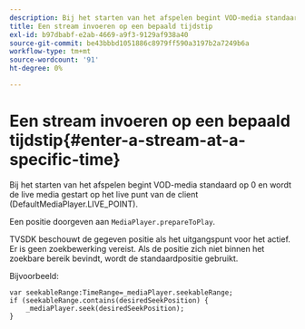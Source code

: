 ```yaml
---
description: Bij het starten van het afspelen begint VOD-media standaard op 0 en wordt de live media gestart op het live punt van de client (DefaultMediaPlayer.LIVE_POINT).
title: Een stream invoeren op een bepaald tijdstip
exl-id: b97dbabf-e2ab-4669-a9f3-9129af938a40
source-git-commit: be43bbbd1051886c8979ff590a3197b2a7249b6a
workflow-type: tm+mt
source-wordcount: '91'
ht-degree: 0%

---
```


# Een stream invoeren op een bepaald tijdstip{#enter-a-stream-at-a-specific-time}

Bij het starten van het afspelen begint VOD-media standaard op 0 en wordt de live media gestart op het live punt van de client (DefaultMediaPlayer.LIVE_POINT).

Een positie doorgeven aan `MediaPlayer.prepareToPlay`.

TVSDK beschouwt de gegeven positie als het uitgangspunt voor het actief. Er is geen zoekbewerking vereist. Als de positie zich niet binnen het zoekbare bereik bevindt, wordt de standaardpositie gebruikt.

Bijvoorbeeld:

```
var seekableRange:TimeRange=_mediaPlayer.seekableRange; 
if (seekableRange.contains(desiredSeekPosition) { 
    _mediaPlayer.seek(desiredSeekPosition); 
}
```
